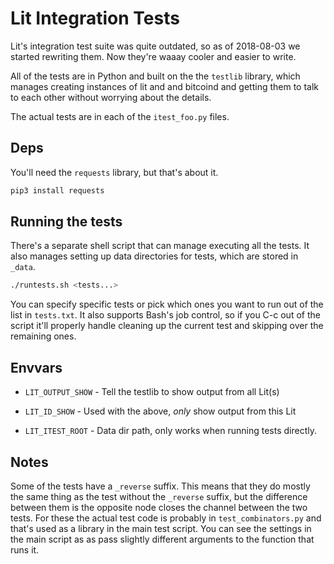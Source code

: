 # Lit Integration Tests

Lit's integration test suite was quite outdated, so as of 2018-08-03 we started
rewriting them.  Now they're waaay cooler and easier to write.

All of the tests are in Python and built on the the `testlib` library, which
manages creating instances of lit and and bitcoind and getting them to talk to
each other without worrying about the details.

The actual tests are in each of the `itest_foo.py` files.

## Deps

You'll need the `requests` library, but that's about it.

```sh
pip3 install requests
```

## Running the tests

There's a separate shell script that can manage executing all the tests.  It
also manages setting up data directories for tests, which are stored in `_data`.

```sh
./runtests.sh <tests...>
```

You can specify specific tests or pick which ones you want to run out of the
list in `tests.txt`.  It also supports Bash's job control, so if you C-c out of
the script it'll properly handle cleaning up the current test and skipping over
the remaining ones.

## Envvars

* `LIT_OUTPUT_SHOW` - Tell the testlib to show output from all Lit(s)

* `LIT_ID_SHOW` - Used with the above, *only* show output from this Lit

* `LIT_ITEST_ROOT` - Data dir path, only works when running tests directly.

## Notes

Some of the tests have a `_reverse` suffix.  This means that they do mostly the
same thing as the test without the `_reverse` suffix, but the difference between
them is the opposite node closes the channel between the two tests.  For these
the actual test code is probably in `test_combinators.py` and that's used as a
library in the main test script.  You can see the settings in the main script as
as pass slightly different arguments to the function that runs it.
